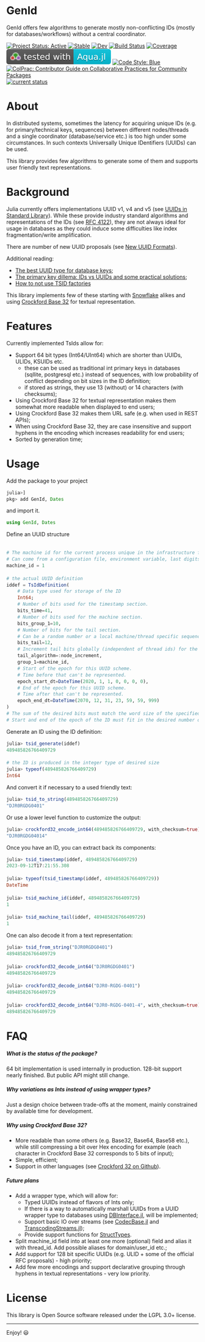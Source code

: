 # GenId

GenId offers few algorithms to generate mostly non-conflicting IDs (mostly for databases/workflows) without a central coordinator. 

[![Project Status: Active](https://www.repostatus.org/badges/latest/active.svg)](https://www.repostatus.org/#active)
[![Stable](https://img.shields.io/badge/docs-stable-blue.svg)](https://stamov.github.io/GenId.jl/stable/)
[![Dev](https://img.shields.io/badge/docs-dev-blue.svg)](https://stamov.github.io/GenId.jl/dev/)
[![Build Status](https://github.com/stamov/GenId.jl/actions/workflows/CI.yml/badge.svg?branch=main)](https://github.com/stamov/GenId.jl/actions/workflows/CI.yml?query=branch%3Amain)
[![Coverage](https://codecov.io/gh/stamov/GenId.jl/branch/main/graph/badge.svg)](https://codecov.io/gh/stamov/GenId.jl)
[![Aqua](https://raw.githubusercontent.com/JuliaTesting/Aqua.jl/master/badge.svg)](https://github.com/JuliaTesting/Aqua.jl)
[![Code Style: Blue](https://img.shields.io/badge/code%20style-blue-4495d1.svg)](https://github.com/invenia/BlueStyle)
[![ColPrac: Contributor Guide on Collaborative Practices for Community Packages](https://img.shields.io/badge/ColPrac-Contributor%20Guide-blueviolet)](https://github.com/SciML/ColPrac)
[![current status](https://img.shields.io/badge/Julia%20support-v1.6%20and%20up-dark%20green)](https://github.com/stamov/GenId.jl/blob/main/Project.toml) 
 
# About

In distributed systems, sometimes the latency for acquiring unique IDs (e.g. for primary/technical keys, sequences) between different nodes/threads and a single coordinator (database/service etc.) is too high under some circumstances. In such contexts Universally Unique IDentifiers (UUIDs) can be used.

This library provides few algorithms to generate some of them and supports user friendly text representations.

# Background

Julia currently offers implementations UUID v1, v4 and v5 (see [UUIDs in Standard Library](https://docs.julialang.org/en/v1/stdlib/UUIDs)). While these provide industry standard algorithms and representations of the IDs (see [RFC 4122](https://www.ietf.org/rfc/rfc4122.txt)), they are not always ideal for usage in databases as they could induce some difficulties like index fragmentation/write amplification.

There are number of new UUID proposals (see [New UUID Formats](https://www.ietf.org/archive/id/draft-peabody-dispatch-new-uuid-format-01.html)).

Additional reading:
* [The best UUID type for database keys](https://vladmihalcea.com/uuid-database-primary-key/);
* [The primary key dillema: IDs vs UUIDs and some practical solutions](https://fillumina.wordpress.com/2023/02/06/the-primary-key-dilemma-id-vs-uuid-and-some-practical-solutions/);
* [How to not use TSID factories](https://fillumina.wordpress.com/2023/01/19/how-to-not-use-tsid-factories/)

This library implements few of these starting with [Snowflake](https://github.com/twitter-archive/snowflake) alikes and using [Crockford Base 32](https://www.crockford.com/base32.html) for textual representation.

# Features

Currently implemented TsIds allow for:
* Support 64 bit types (Int64/UInt64) which are shorter than UUIDs, ULIDs, KSUIDs etc.
  * these can be used as traditional int primary keys in databases (sqllite, postgresql etc.) instead of sequences, with low probability of conflict depending on bit sizes in the ID definition;
  * if stored as strings, they use 13 (without) or 14 characters (with checksums);
* Using Crockford Base 32 for textual representation makes them somewhat more readable when displayed to end users;
* Using Crockford Base 32 makes them URL safe (e.g. when used in REST APIs);
* When using Crockford Base 32, they are case insensitive and support hyphens in the encoding which increases readability for end users;
* Sorted by generation time;
# Usage

Add the package to your project

```julia
julia>]
pkg> add GenId, Dates
```
and import it.
```julia
using GenId, Dates
```

Define an UUID structure

```julia

# The machine id for the current process unique in the infrastructure for the specific application (e.g. machine id in a cluster or VPC etc.).
# Can come from a configuration file, environment variable, last digits of an IP address etc.
machine_id = 1 

# the actual UUID definition
iddef = TsIdDefinition(
    # Data type used for storage of the ID
    Int64; 
    # Number of bits used for the timestamp section.
    bits_time=41, 
    # Number of bits used for the machine section.
    bits_group_1=10, 
    # Number of bits for the tail section.
    # Can be a random number or a local machine/thread specific sequence.
    bits_tail=12, 
    # Increment tail bits globally (independent of thread ids) for the node (machine/server)
    tail_algorithm=:node_increment,
    group_1=machine_id, 
    # Start of the epoch for this UUID scheme.
    # Time before that can't be represented.
    epoch_start_dt=DateTime(2020, 1, 1, 0, 0, 0, 0), 
    # End of the epoch for this UUID scheme.
    # Time after that can't be represented.
    epoch_end_dt=DateTime(2070, 12, 31, 23, 59, 59, 999)
)
# The sum of the desired bits must match the word size of the specified data type (e.g. 41+10+12=63, which (currently) are the number of bits used in a Int64 type).
# Start and end of the epoch of the ID must fit in the desired number of bits for time.
```

Generate an ID using the ID definition:

```julia
julia> tsid_generate(iddef)
489485826766409729

# the ID is produced in the integer type of desired size
julia> typeof(489485826766409729)
Int64
```

And convert it if necessary to a used friendly text:

```julia
julia> tsid_to_string(489485826766409729)
"DJR0RGDG0401"
```

Or use a lower level function to customize the output:

```julia
julia> crockford32_encode_int64(489485826766409729, with_checksum=true)
"DJR0RGDG04014"
```

Once you have an ID, you can extract back its components:

```julia
julia> tsid_timestamp(iddef, 489485826766409729)
2023-09-12T17:21:55.308

julia> typeof(tsid_timestamp(iddef, 489485826766409729))
DateTime

julia> tsid_machine_id(iddef, 489485826766409729)
1

julia> tsid_machine_tail(iddef, 489485826766409729)
1
```

One can also decode it from a text representation:
```julia
julia> tsid_from_string("DJR0RGDG0401")
489485826766409729

julia> crockford32_decode_int64("DJR0RGDG0401")
489485826766409729

julia> crockford32_decode_int64("DJR0-RGDG-0401")
489485826766409729

julia> crockford32_decode_int64("DJR0-RGDG-0401-4", with_checksum=true)
489485826766409729
```
# FAQ

##### What is the status of the package?

64 bit implementation is used internally in production. 128-bit support nearly finished. But public API might still change.

##### Why variations as Ints instead of using wrapper types?

Just a design choice between trade-offs at the moment, mainly constrained by available time for development.
##### Why using Crockford Base 32?

* More readable than some others (e.g. Base32, Base64, Base58 etc.), while still compressing a bit over Hex encoding for example (each character in Crockford Base 32 corresponds to 5 bits of input);
* Simple, efficient;
* Support in other languages (see [Crockford 32 on Github](https://github.com/search?q=crockford+32&type=repositories&s=stars&o=desc)).

##### Future plans
* Add a wrapper type, which will allow for:
  * Typed UUIDs instead of flavors of Ints only;
  * If there is a way to automatically marshall UUIDs from a UUID wrapper type to databases using [DBInterface.jl](https://github.com/JuliaDatabases/DBInterface.jl), will be implemented;
  * Support basic IO over streams (see [CodecBase.jl](https://github.com/JuliaIO/CodecBase.jl) and [TranscodingStreams.jl](https://github.com/JuliaIO/TranscodingStreams.jl));
  * Provide support functions for [StructTypes](https://github.com/JuliaData/StructTypes.jl).
* Split machine_id field into at least one more (optional) field and alias it with thread_id. Add possible aliases for domain/user_id etc.;
* Add support for 128 bit specific UUIDs (e.g. ULID + some of the official RFC proposals) - high priority;
* Add few more encodings and support declarative grouping through hyphens in textual representations - very low priority.

# License

This library is Open Source software released under the LGPL 3.0+ license.

---
Enjoy! :smiley:
